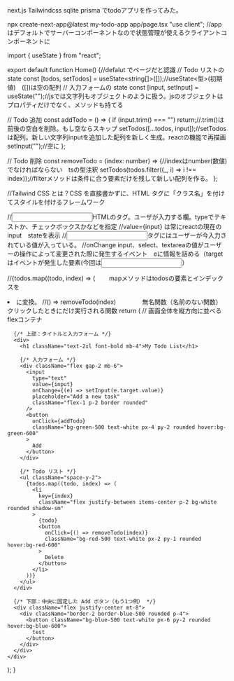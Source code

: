next.js Tailwindcss sqlite prisma でtodoアプリを作ってみた。

npx create-next-app@latest my-todo-app
app/page.tsx
"use client"; //appはデフォルトでサーバーコンポーネントなので状態管理が使えるクライアントコンポーネントに

import { useState } from "react";

export default function Home() {//defalut でページだと認識
  // Todo リストの state
  const [todos, setTodos] = useState<string[]>([]);//useState<型>(初期値)　([])は空の配列
  // 入力フォームの state
  const [input, setInput] = useState<string>("");//jsでは文字列もオブジェクトのように扱う。jsのオブジェクトはプロパティだけでなく、メソッドも持てる

  // Todo 追加
  const addTodo = () => {
    if (input.trim() === "") return;//.trim()は前後の空白を削除。もし空ならスキップ
    setTodos([...todos, input]);//setTodosは配列。新しい文字列inputを追加した配列を新しく生成。reactの機能で再描画
    setInput("");//空に
  };

  // Todo 削除
  const removeTodo = (index: number) => {//indexはnumber(数値)でなければならない　tsの型注釈
    setTodos(todos.filter((_, i) => i !== index));//filterメソッドは条件に合う要素だけを残して新しい配列を作る。
  };

//Tailwind CSS とは？CSS を直接書かずに、HTML タグに「クラス名」を付けてスタイルを付けるフレームワーク

//<input/>HTMLのタグ。ユーザが入力する欄。typeでテキストか、チェックボックスかなどを指定
//value={input} は常にreactの現在のinput　stateを表示
//<input/>タグにはユーザーが今入力されている値が入っている。
//onChange input、select、textareaの値がユーザーの操作によって変更された際に発生するイベント　eに情報を詰める（targetはイベントが発生した要素(今回は<input>）

//{todos.map((todo, index) => ( 　　mapメソッドはtodosの要素とインデックスを<li>に変換。
//() => removeTodo(index) 　　　　無名関数（名前のない関数）クリックしたときにだけ実行される関数
 return (
    // 画面全体を縦方向に並べるflexコンテナ
    <div className="min-h-screen flex flex-col justify-between p-8 bg-gray-100">
      
      {/* 上部：タイトルと入力フォーム */}
      <div>
        <h1 className="text-2xl font-bold mb-4">My Todo List</h1>

        {/* 入力フォーム */}
        <div className="flex gap-2 mb-6">
          <input
            type="text"
            value={input}
            onChange={(e) => setInput(e.target.value)}
            placeholder="Add a new task"
            className="flex-1 p-2 border rounded"
          />
          <button
            onClick={addTodo}
            className="bg-green-500 text-white px-4 py-2 rounded hover:bg-green-600"
          >
            Add
          </button>
        </div>

        {/* Todo リスト */}
        <ul className="space-y-2">
          {todos.map((todo, index) => (
            <li
              key={index}
              className="flex justify-between items-center p-2 bg-white rounded shadow-sm"
            >
              {todo}
              <button
                onClick={() => removeTodo(index)}
                className="bg-red-500 text-white px-2 py-1 rounded hover:bg-red-600"
              >
                Delete
              </button>
            </li>
          ))}
        </ul>
      </div>

      {/* 下部：中央に固定した Add ボタン（もう1つ例） */}
      <div className="flex justify-center mt-8">
        <div className="border-2 border-blue-500 rounded p-4">
          <button className="bg-blue-500 text-white px-6 py-2 rounded hover:bg-blue-600">
            test
          </button>
        </div>
      </div>
    </div>
  );
}
